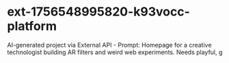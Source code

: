 # ext-1756548995820-k93vocc-platform
AI-generated project via External API - Prompt: Homepage for a creative technologist building AR filters and weird web experiments. Needs playful, g
